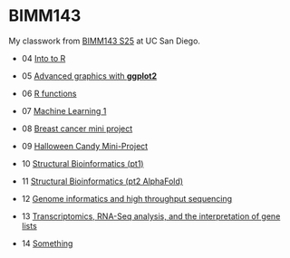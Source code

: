 # BIMM143
My classwork from [BIMM143 S25](https://bioboot.github.io/bimm143_S25/) at UC San Diego.

- 04 [Into to R]()

- 05 [Advanced graphics with **ggplot2**](https://raw.githubusercontent.com/xain7ariq/bimm143_github/refs/heads/main/class05/week05/class07/class07.md)

- 06 [R functions](class06/class06.md)

- 07 [Machine Learning 1](class07/class07.md)

- 08 [Breast cancer mini project](class08/class08.md)

- 09 [Halloween Candy Mini-Project](class09/class09.md)

- 10 [Structural Bioinformatics (pt1)](class10/class10.md)

- 11 [Structural Bioinformatics (pt2 AlphaFold)](class11/class11.md)

- 12 [Genome informatics and high throughput sequencing](class12/class12.md)

- 13 [Transcriptomics, RNA-Seq analysis, and the interpretation of gene lists](class13/class13.md) 

- 14 [Something]()
